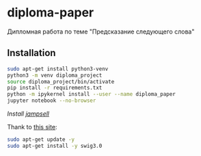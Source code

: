 # diploma-paper

Дипломная работа по теме "Предсказание следующего слова"

## Installation

```bash
sudo apt-get install python3-venv
python3 -m venv diploma_project
source diploma_project/bin/activate
pip install -r requirements.txt
python -m ipykernel install --user --name diploma_paper
jupyter notebook --no-browser
```
*Install [jampsell](https://github.com/bakwc/JamSpell)*

Thank to [this site](https://zoomadmin.com/HowToInstall/UbuntuPackage/swig3.0):

```bash
sudo apt-get update -y
sudo apt-get install -y swig3.0
```
